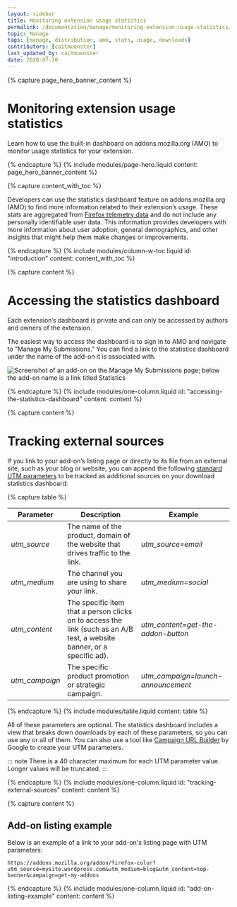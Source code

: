 ```yaml
---
layout: sidebar
title: Monitoring extension usage statistics
permalink: /documentation/manage/monitoring-extension-usage-statistics/
topic: Manage
tags: [manage, distribution, amo, stats, usage, downloads]
contributors: [caitmuenster]
last_updated_by: caitmuenster
date: 2020-07-30
---
```


<!-- Page Hero Banner -->

{% capture page_hero_banner_content %}

# Monitoring extension usage statistics

Learn how to use the built-in dashboard on addons.mozilla.org (AMO) to monitor usage statistics for your extension.

{% endcapture %}
{% include modules/page-hero.liquid
	content: page_hero_banner_content
%}

<!-- END: Page Hero Banner -->

<!-- Content with Table of Contents Module -->

{% capture content_with_toc %}

Developers can use the statistics dashboard feature on addons.mozilla.org (AMO) to find more information related to their extension’s usage. These stats are aggregated from [Firefox telemetry data](https://support.mozilla.org/kb/telemetry-clientid) and do not include any personally identifiable user data. This information provides developers with more information about user adoption, general demographics, and other insights that might help them make changes or improvements.

{% endcapture %}
{% include modules/column-w-toc.liquid
  id: "introduction"
  content: content_with_toc
%}

<!-- END: Content with Table of Contents -->

<!-- Single Column Body Module -->

{% capture content %}

# Accessing the statistics dashboard

Each extension’s dashboard is private and can only be accessed by authors and owners of the extension.

The easiest way to access the dashboard is to sign in to AMO and navigate to “Manage My Submissions.” You can find a link to the statistics dashboard under the name of the add-on it is associated with.

![Screenshot of an add-on on the Manage My Submissions page; below the add-on name is a link titled Statistics](/assets/img/documentation/manage/manage_my_submissions_statistics.png)

{% endcapture %}
{% include modules/one-column.liquid
  id: "accessing-the-statistics-dashboard"
  content: content
%}

<!-- END: Single Column Body Module -->

<!-- Single Column Body Module -->

{% capture content %}

# Tracking external sources

If you link to your add-on’s listing page or directly to its file from an external site, such as your blog or website, you can append the following [standard UTM parameters](https://en.wikipedia.org/wiki/UTM_parameters) to be tracked as additional sources on your download statistics dashboard:

<!-- Table -->

{% capture table %}

| Parameter             | Description   | Example             |
| ------------------------------------- | ------------------- | -------------------------- |
| <em>utm_source</em>		| The name of the product, domain of the website that drives traffic to the link. | <em>utm_source=email</em> |
| <em>utm_medium</em> | The channel you are using to share your link.  | <em>utm_medium=social</em> |
| <em>utm_content</em> | The specific item that a person clicks on to access the link (such as an A/B test, a website banner, or a specific ad). | <em>utm_content=get-the-addon-button</em> |
| <em>utm_campaign</em> | The specific product promotion or strategic campaign. | <em>utm_campaign=launch-announcement</em> |

{% endcapture %}
{% include modules/table.liquid
	content: table
%}

<!-- END: Table -->

All of these parameters are optional. The statistics dashboard includes a view that breaks down downloads by each of these parameters, so you can use any or all of them. You can also use a tool like [Campaign URL Builder](https://ga-dev-tools.appspot.com/campaign-url-builder/) by Google to create your UTM parameters.

::: note
There is a 40 character maximum for each UTM parameter value. Longer values will be truncated.
:::

{% endcapture %}
{% include modules/one-column.liquid
  id: "tracking-external-sources"
  content: content
%}

<!-- END: Single Column Body Module -->

<!-- Single Column Body Module -->

{% capture content %}

## Add-on listing example

Below is an example of a link to your add-on's listing page with UTM parameters:

`https://addons.mozilla.org/addon/firefox-color?utm_source=mysite.wordpress.com&utm_medium=blog&utm_content=top-banner&campaign=get-my-addons`

{% endcapture %}
{% include modules/one-column.liquid
  id: "add-on-listing-example"
  content: content
%}

<!-- END: Single Column Body Module -->
